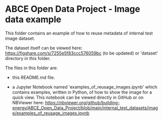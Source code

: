 # ABCE Open Data Project - Image data example


This folder contains an example of how to reuse metadata of internal test image dataset.
 
The dataset itself can be viewed here: https://figshare.com/s/7255e5f83ccc576059bc  (to be updated) or 'dataset' directory in this folder. 

The files in this folder are:

- this README.md file.

- a Jupyter Notebook named 'examples_of_reusage_images.ipynb' which contains examples, written in Python, of how to show the image for a quick view. This notebook can be viewed directly in GitHub or on NBViewer here: https://nbviewer.org/github/building-energy/ABCE_Open_Data_Project/blob/main/internal_test_datasets/image/examples_of_reusage_images.ipynb
